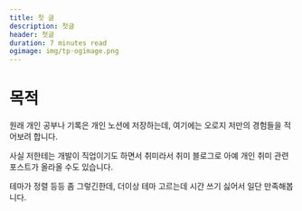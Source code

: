 ```yaml
---
title: 첫 글
description: 첫글
header: 첫글
duration: 7 minutes read
ogimage: img/tp-ogimage.png
---
```


# 목적

원래 개인 공부나 기록은 개인 노션에 저장하는데, 여기에는 오로지 저만의 경험들을 적어보려 합니다.

사실 저한테는 개발이 직업이기도 하면서 취미라서 취미 블로그로 아예 개인 취미 관련 포스트가 올라올 수도 있습니다.

테마가 정렬 등등 좀 그렇긴한데, 더이상 테마 고르는데 시간 쓰기 싫어서 일단 만족해봅니다.